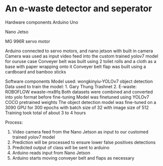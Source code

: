 # An e-waste detector and seperator

Hardware components
Arduino Uno

Nano Jetso

MG 996R servo motor

Arduino connected to servo motors, and nano jetson with built in camera
Camera was used as input video feed into the custom trained yolov7 model for ouruse case
Conveyer belt was built using 2 toilet rolls and a cloth as a base with paper wrapping onto it
Conveyer belt flap was built using a cardboard and bamboo sticks


Software components
Model used: wongkinyiu-YOLOv7 object detection
Data used to train the model:
	1. Gary Thung Trashnet
	2. E-waste: ROBOFLOW ewaste-mx8fq
Both datasets were combined and converted into yolo format before fine-tuning
Model was finetuned using YOLOv7 COCO pretrained weights
The object detection model was fine-tuned on a 3090 GPU for 300 epochs with batch size of 32 with image size of 512
Training took total of about 3 to 4 hours

Process:
1. Video camera feed from the Nano Jetson as input to our customed trained yolov7 model
2. Prediction will be processed to ensure lower false positives detections
3. Predicted output of class will be sent to arduino
4. Arduino reads input from Nano Jetson
5. Arduino starts moving conveyer belt and flaps as necessary



